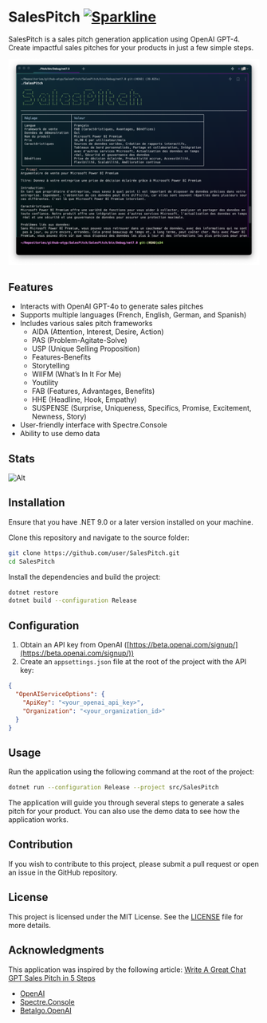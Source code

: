 # SalesPitch [![Sparkline](https://stars.medv.io/Atypical-Consulting/SalesPitch.svg)](https://stars.medv.io/Atypical-Consulting/SalesPitch)

SalesPitch is a sales pitch generation application using OpenAI GPT-4. Create impactful sales pitches for your products in just a few simple steps.

![SalesPitch](./assets/salespitch.png)

## Features

* Interacts with OpenAI GPT-4o to generate sales pitches
* Supports multiple languages (French, English, German, and Spanish)
* Includes various sales pitch frameworks
    * AIDA (Attention, Interest, Desire, Action)
    * PAS (Problem-Agitate-Solve)
    * USP (Unique Selling Proposition)
    * Features-Benefits
    * Storytelling
    * WIIFM (What’s In It For Me)
    * Youtility
    * FAB (Features, Advantages, Benefits)
    * HHE (Headline, Hook, Empathy)
    * SUSPENSE (Surprise, Uniqueness, Specifics, Promise, Excitement, Newness, Story)
* User-friendly interface with Spectre.Console
* Ability to use demo data

## Stats

![Alt](https://repobeats.axiom.co/api/embed/9e8cea0532101e0c02a5034825d6be9f1b40f732.svg "Repobeats analytics image")

## Installation

Ensure that you have .NET 9.0 or a later version installed on your machine.

Clone this repository and navigate to the source folder:

```sh
git clone https://github.com/user/SalesPitch.git
cd SalesPitch
```

Install the dependencies and build the project:

```sh
dotnet restore
dotnet build --configuration Release
```

## Configuration

1. Obtain an API key from OpenAI ([https://beta.openai.com/signup/](https://beta.openai.com/signup/))
2. Create an `appsettings.json` file at the root of the project with the API key:

```json
{
  "OpenAIServiceOptions": {
    "ApiKey": "<your_openai_api_key>",
    "Organization": "<your_organization_id>"
  }
}
```

## Usage

Run the application using the following command at the root of the project:

```sh
dotnet run --configuration Release --project src/SalesPitch
```

The application will guide you through several steps to generate a sales pitch for your product. You can also use the demo data to see how the application works.

## Contribution

If you wish to contribute to this project, please submit a pull request or open an issue in the GitHub repository.

## License

This project is licensed under the MIT License. See the [LICENSE](LICENSE) file for more details.

## Acknowledgments

This application was inspired by the following article: [Write A Great Chat GPT Sales Pitch in 5 Steps](https://txtly.ai/write-a-chat-gpt-sales-pitch/)

* [OpenAI](https://openai.com/)
* [Spectre.Console](https://spectreconsole.net/)
* [Betalgo.OpenAI](https://github.com/betalgo/openai)